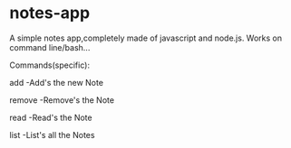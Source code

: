 # notes-app
 
 A simple notes app,completely made of javascript and node.js. Works on command line/bash...

Commands(specific):

add -Add's the new Note 

remove -Remove's the Note

read -Read's the Note

list -List's all the Notes

